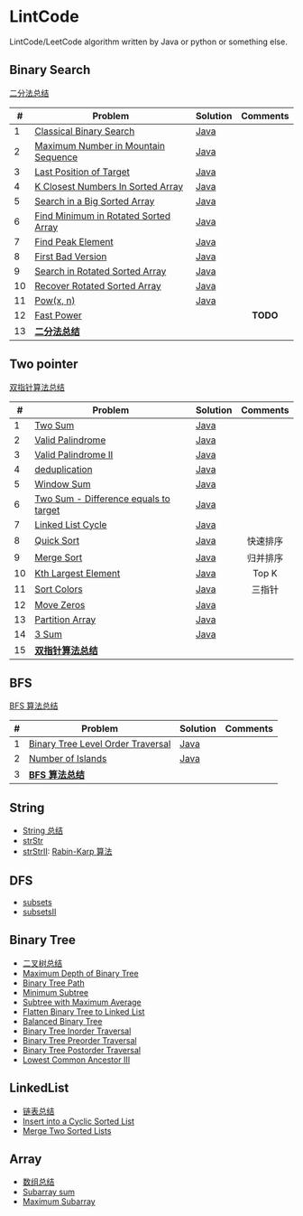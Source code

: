 # LintCode

LintCode/LeetCode algorithm written by Java or python or something else.

## Binary Search

[二分法总结](note/binarysearch.md)

| #   |  Problem  | Solution | Comments   |
| --- | --------- | -------- | :--------: |
|1|[Classical Binary Search](https://www.lintcode.com/problem/classical-binary-search/)|[Java](Java/binarysearch/ClassicalBinarySearch.java)|  |
|2|[Maximum Number in Mountain Sequence](http://www.lintcode.com/en/problem/maximum-number-in-mountain-sequence/)|[Java](src/org/likexin/binarysearch/MountainSequence.java)| |
|3|[Last Position of Target](http://www.lintcode.com/en/problem/maximum-number-in-mountain-sequence/)|[Java](src/org/likexin/binarysearch/LastPosition.java)| |
|4|[K Closest Numbers In Sorted Array](http://www.lintcode.com/en/problem/k-closest-numbers-in-sorted-array/)|[Java](src/org/likexin/binarysearch/KClosestNumber.java)| |
|5|[Search in a Big Sorted Array](http://www.lintcode.com/en/problem/search-in-a-big-sorted-array/)|[Java](src/org/likexin/binarysearch/SearchBigSortedArray.java)||
|6|[Find Minimum in Rotated Sorted Array](http://www.lintcode.com/en/problem/find-minimum-in-rotated-sorted-array/)|[Java](src/org/likexin/binarysearch/FindMin.java)||
|7|[Find Peak Element](http://www.lintcode.com/en/problem/find-peak-element/)|[Java](src/org/likexin/binarysearch/FindPeak.java)||
|8|[First Bad Version](http://www.lintcode.com/en/problem/search-a-2d-matrix/)|[Java](src/org/likexin/binarysearch/FindFirstBadVersion.java)||
|9|[Search in Rotated Sorted Array](http://www.lintcode.com/en/problem/search-in-rotated-sorted-array/)|[Java](src/org/likexin/binarysearch/Search.java)||
|10|[Recover Rotated Sorted Array](https://www.lintcode.com/problem/recover-rotated-sorted-array/description)|[Java](src/org/likexin/binarysearch/RecoverRotatedSortedArray.java)||
|11|[Pow(x, n)](https://www.lintcode.com/problem/powx-n/description)|[Java](src/org/likexin/binarysearch/MyPow.java)||
|12|[Fast Power](https://www.lintcode.com/problem/fast-power/description)||**TODO**|
|13|**[二分法总结](note/binarysearch.md)**|||

<!--
- [Search a 2D Matrix](http://www.lintcode.com/en/problem/search-a-2d-matrix/)
- [Search a 2D Matrix II](http://www.lintcode.com/en/problem/search-a-2d-matrix-ii/)
- [Closest Number in Sorted Array](http://www.lintcode.com/en/problem/closest-number-in-sorted-array/)
- [First Position of Target](http://www.lintcode.com/problem/first-position-of-target)
- [Total Occurrence of Target](http://www.lintcode.com/en/problem/total-occurrence-of-target/)
- [Drop Eggs](http://www.lintcode.com/en/problem/drop-eggs/)：[**!!!reference**](http://www.cnblogs.com/grandyang/p/4762756.html)
- [Divide Two Integers](http://www.lintcode.com/en/problem/divide-two-integers/)：[**!!!reference**](http://blog.csdn.net/linhuanmars/article/details/20024907#reply)
- [Search for a Range](http://www.lintcode.com/en/problem/search-for-a-range/)
- [Smallest Rectangle Enclosing Black Pixels](http://www.lintcode.com/en/problem/smallest-rectangle-enclosing-black-pixels/)
- [Sqrt(x)](http://www.lintcode.com/en/problem/sqrtx/)
- [Maximum Average Subarray](http://www.lintcode.com/en/problem/maximum-average-subarray/)：[**!!!reference**](http://www.lintcode.com/en/problem/maximum-average-subarray/)
- [Sqrt(x) II](http://www.lintcode.com/en/problem/sqrtx-ii/) -->

## Two pointer

[双指针算法总结](note/two-pointer.md)

| #   |  Problem  | Solution | Comments   |
| --- | --------- | -------- | :--------: |
|1|[Two Sum](https://www.lintcode.com/problem/two-sum/description)|[Java](src/org/likexin/twopointer/TwoSum.java)||
|2|[Valid Palindrome](https://www.lintcode.com/problem/valid-palindrome/description)|[Java](src/org/likexin/twopointer/IsPalindrome.java)||
|3|[Valid Palindrome II](https://www.lintcode.com/problem/valid-palindrome-ii/description)|[Java](src/org/likexin/twopointer/IsPalindromeII.java)||
|4|[deduplication](https://www.lintcode.com/problem/remove-duplicate-numbers-in-array/description)|[Java](src/org/likexin/twopointer/Deduplication.java)||
|5|[Window Sum](https://www.lintcode.com/problem/window-sum/description)|[Java](src/org/likexin/twopointer/WinSum.java)||
|6|[Two Sum - Difference equals to target](https://www.lintcode.com/problem/two-sum-difference-equals-to-target/description)|[Java](src/org/likexin/twopointer/TwoSum7.java)||
|7|[Linked List Cycle](https://www.lintcode.com/problem/linked-list-cycle/note)|[Java](src/org/likexin/twopointer/HasCycle.java)||
|8|[Quick Sort](https://www.lintcode.com/problem/sort-integers-ii/description)|[Java](src/org/likexin/twopointer/QuickSort.java)|快速排序|
|9|[Merge Sort](https://www.lintcode.com/problem/sort-integers-ii/description)|[Java](src/org/likexin/twopointer/MergeSort.java)|归并排序|
|10|[Kth Largest Element](https://www.lintcode.com/problem/kth-largest-element/description)|[Java](src/org/likexin/twopointer/QuickSelect.java)|Top K|
|11|[Sort Colors](https://www.lintcode.com/problem/sort-colors/description)|[Java](src/org/likexin/twopointer/SortColor.java)|三指针|
|12|[Move Zeros](https://www.lintcode.com/problem/move-zeroes/description)|[Java](src/org/likexin/twopointer/MoveZeros.java)||
|13|[Partition Array](https://www.lintcode.com/problem/partition-array/description)|[Java](src/org/likexin/twopointer/MoveZeros.java)||
|14|[3 Sum](https://www.lintcode.com/problem/3sum/description)|[Java](src/org/likexin/twopointer/ThreeSum.java)||
|15|**[双指针算法总结](note/two-pointer.md)**|||

## BFS

[BFS 算法总结](note/bfs.md)

| #   |  Problem  | Solution | Comments   |
| --- | --------- | -------- | :--------: |
|1|[Binary Tree Level Order Traversal](https://www.lintcode.com/problem/binary-tree-level-order-traversal/description)|[Java](src/org/likexin/bfs/LevelOrder.java)||
|2|[Number of Islands](https://www.lintcode.com/problem/number-of-islands/description)|[Java](src/org/likexin/bfs/NumIslands.java)||
|3|**[BFS 算法总结](note/bfs.md)**|||

## String

- [String 总结](note/string/string-1.md)
- [strStr](http://www.lintcode.com/problem/strstr)
- [strStrII](http://www.lintcode.com/problem/strstrII): [Rabin-Karp 算法](https://github.com/Kexin-Li/AlgsProject/blob/master/src/org/likexin/string/Rabin-Karp%E7%AE%97%E6%B3%95.md)

## DFS

- [subsets](http://www.lintcode.com/en/problem/subsets)
- [subsetsII](http://www.lintcode.com/en/problem/subsets-ii)

## Binary Tree

- [二叉树总结](note/binarytree/binarytree-1.md)
- [Maximum Depth of Binary Tree](http://www.lintcode.com/en/problem/maximum-depth-of-binary-tree/)
- [Binary Tree Path](http://www.lintcode.com/en/problem/binary-tree-paths/)
- [Minimum Subtree](http://www.lintcode.com/zh-cn/problem/minimum-subtree/)
- [Subtree with Maximum Average](http://www.lintcode.com/en/problem/subtree-with-maximum-average/)
- [Flatten Binary Tree to Linked List](http://www.lintcode.com/en/problem/flatten-binary-tree-to-linked-list/)
- [Balanced Binary Tree](http://www.lintcode.com/en/problem/balanced-binary-tree/)
- [Binary Tree Inorder Traversal](http://www.lintcode.com/en/problem/binary-tree-inorder-traversal/)
- [Binary Tree Preorder Traversal](http://www.lintcode.com/en/problem/binary-tree-preorder-traversal/)
- [Binary Tree Postorder Traversal](http://www.lintcode.com/en/problem/binary-tree-postorder-traversal/)
- [Lowest Common Ancestor III](http://www.lintcode.com/en/problem/lowest-common-ancestor-iii/)

## LinkedList

- [链表总结](https://github.com/Kexin-Li/AlgsProject/blob/master/src/org/likexin/linkedlist/LinkedList%E6%80%BB%E7%BB%93.md)
- [Insert into a Cyclic Sorted List](http://www.lintcode.com/en/problem/insert-into-a-cyclic-sorted-list/)
- [Merge Two Sorted Lists](http://www.lintcode.com/en/problem/merge-two-sorted-lists/)

## Array

- [数组总结](https://github.com/Kexin-Li/AlgsProject/blob/master/src/org/likexin/array/Array%E6%80%BB%E7%BB%93.md)
- [Subarray sum](http://www.lintcode.com/en/problem/subarray-sum/)
- [Maximum Subarray](http://www.lintcode.com/en/problem/maximum-subarray/)
